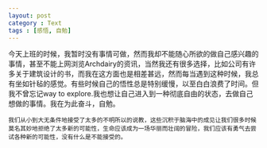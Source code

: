 ```yaml
---
layout: post
category : Text
tags : [感悟, 自勉]
---
```

今天上班的时候，我暂时没有事情可做，然而我却不能随心所欲的做自己感兴趣的事情，甚至不能上网浏览Archdairy的资讯，当然我还有很多选择，比如公司有许多关于建筑设计的书，而我在这方面也是相差甚远，然而每当遇到这种时候，我总有坐如针毡的感觉。有些时候自己的悟性总是特别缓慢，以至白白浪费了时间。但我不曾忘记way to explore.我也想让自己进入到一种彻底自由的状态，去做自己想做的事情。我在为此奋斗，自勉。

	我们从小到大无条件地接受了太多的不明所以的说教，这些沉积于脑海中的成见让我们很多时候莫名其妙地拒绝了太多新的可能性，生命应该成为一场华丽而壮阔的冒险，我们应该有勇气去尝试各种新的可能性，没有什么是不能接受的。